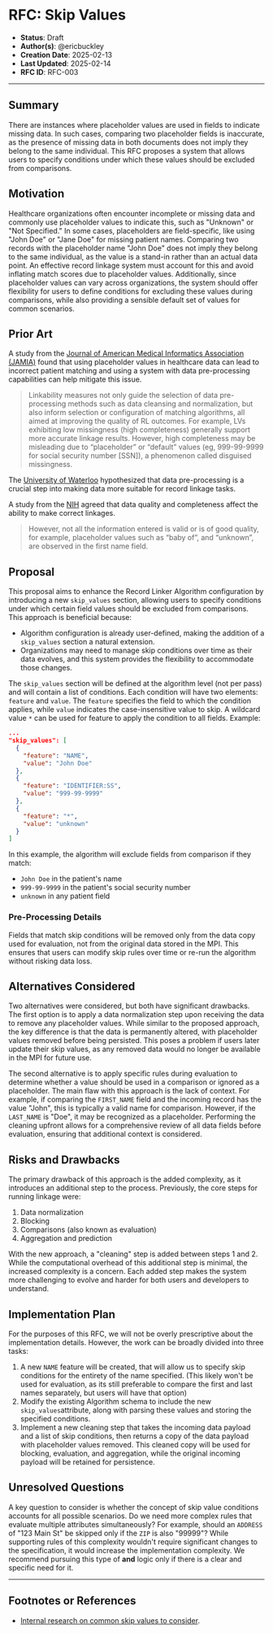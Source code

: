 # RFC: Skip Values

- **Status**: Draft
- **Author(s)**: @ericbuckley
- **Creation Date**: 2025-02-13
- **Last Updated**: 2025-02-14
- **RFC ID**: RFC-003

---

## Summary

There are instances where placeholder values are used in fields to indicate missing data.
In such cases, comparing two placeholder fields is inaccurate, as the presence of missing
data in both documents does not imply they belong to the same individual. This RFC
proposes a system that allows users to specify conditions under which these values should
be excluded from comparisons.

## Motivation

Healthcare organizations often encounter incomplete or missing data and commonly use
placeholder values to indicate this, such as "Unknown" or "Not Specified." In some cases,
placeholders are field-specific, like using "John Doe" or "Jane Doe" for missing patient
names. Comparing two records with the placeholder name "John Doe" does not imply they
belong to the same individual, as the value is a stand-in rather than an actual data point.
An effective record linkage system must account for this and avoid inflating match scores
due to placeholder values. Additionally, since placeholder values can vary across
organizations, the system should offer flexibility for users to define conditions for
excluding these values during comparisons, while also providing a sensible default set of
values for common scenarios.

## Prior Art

A study from the
[Journal of American Medical Informatics Association (JAMIA)](https://academic.oup.com/jamia/article/31/11/2651/7762307)
found that using placeholder values in healthcare data can lead to incorrect patient
matching and using a system with data pre-processing capabilities can help mitigate this issue.
> Linkability measures not only guide the selection of data pre-processing methods such as data cleansing and normalization, but also inform selection or configuration of matching algorithms, all aimed at improving the quality of RL outcomes. For example, LVs exhibiting low missingness (high completeness) generally support more accurate linkage results. However, high completeness may be misleading due to “placeholder” or “default” values (eg, 999-99-9999 for social security number [SSN]), a phenomenon called disguised missingness.

The [University of Waterloo](https://uwaterloo.ca/networks-lab/blog/pre-processing-recordlinkage)
hypothesized that data pre-processing is a crucial step into making data more suitable for
record linkage tasks.

A study from the [NIH](https://pmc.ncbi.nlm.nih.gov/articles/PMC10448229/) agreed that data
quality and completeness affect the ability to make correct linkages.
> However, not all the information entered is valid or is of good quality, for example, placeholder values such as “baby of”, and “unknown”, are observed in the first name field.

## Proposal

This proposal aims to enhance the Record Linker Algorithm configuration by introducing a
new `skip_values` section, allowing users to specify conditions under which certain field
values should be excluded from comparisons. This approach is beneficial because:
- Algorithm configuration is already user-defined, making the addition of a
    `skip_values` section a natural extension.
- Organizations may need to manage skip conditions over time as their data evolves,
    and this system provides the flexibility to accommodate those changes.

The `skip_values` section will be defined at the algorithm level (not per pass) and will
contain a list of conditions. Each condition will have two elements: `feature` and `value`.
The `feature` specifies the field to which the condition applies, while `value` indicates
the case-insensitive value to skip. A wildcard value `*` can be used for feature to apply
the condition to all fields. Example:

```json
...
"skip_values": [
  {
    "feature": "NAME",
    "value": "John Doe"
  },
  {
    "feature": "IDENTIFIER:SS",
    "value": "999-99-9999"
  },
  {
    "feature": "*",
    "value": "unknown"
  }
]
```

In this example, the algorithm will exclude fields from comparison if they match:
- `John Doe` in the patient's name
- `999-99-9999` in the patient's social security number
- `unknown` in any patient field

### Pre-Processing Details

Fields that match skip conditions will be removed only from the data copy used for
evaluation, not from the original data stored in the MPI. This ensures that users can
modify skip rules over time or re-run the algorithm without risking data loss.

## Alternatives Considered

Two alternatives were considered, but both have significant drawbacks. The first option is
to apply a data normalization step upon receiving the data to remove any placeholder values.
While similar to the proposed approach, the key difference is that the data is permanently
altered, with placeholder values removed before being persisted. This poses a problem if
users later update their skip values, as any removed data would no longer be available in
the MPI for future use.

The second alternative is to apply specific rules during evaluation to determine whether a
value should be used in a comparison or ignored as a placeholder. The main flaw with this
approach is the lack of context. For example, if comparing the `FIRST_NAME` field and the
incoming record has the value "John", this is typically a valid name for comparison.
However, if the `LAST_NAME` is "Doe", it may be recognized as a placeholder. Performing the
cleaning upfront allows for a comprehensive review of all data fields before evaluation,
ensuring that additional context is considered.

## Risks and Drawbacks

The primary drawback of this approach is the added complexity, as it introduces an
additional step to the process. Previously, the core steps for running linkage were:
1. Data normalization
2. Blocking
3. Comparisons (also known as evaluation)
4. Aggregation and prediction

With the new approach, a "cleaning" step is added between steps 1 and 2. While the
computational overhead of this additional step is minimal, the increased complexity is a
concern. Each added step makes the system more challenging to evolve and harder for both
users and developers to understand.

## Implementation Plan

For the purposes of this RFC, we will not be overly prescriptive about the implementation
details. However, the work can be broadly divided into three tasks:
1. A new `NAME` feature will be created, that will allow us to specify skip conditions
    for the entirety of the name specified. (This likely won't be used for evaluation,
    as its still preferable to compare the first and last names separately, but users
    will have that option)
2. Modify the existing Algorithm schema to include the new `skip_values`attribute,
    along with parsing these values and storing the specified conditions.
3. Implement a new cleaning step that takes the incoming data payload and a list of skip
    conditions, then returns a copy of the data payload with placeholder values removed.
    This cleaned copy will be used for blocking, evaluation, and aggregation, while the
    original incoming payload will be retained for persistence.

## Unresolved Questions

A key question to consider is whether the concept of skip value conditions accounts for all
possible scenarios. Do we need more complex rules that evaluate multiple attributes
simultaneously? For example, should an `ADDRESS` of "123 Main St" be skipped only if the
`ZIP` is also "99999"? While supporting rules of this complexity wouldn't require
significant changes to the specification, it would increase the implementation complexity.
We recommend pursuing this type of **and** logic only if there is a clear and specific need
for it.

---

## Footnotes or References

- [Internal research on common skip values to consider](https://cdc.sharepoint.com/:w:/r/teams/OPHDST-IRD-DIBBs/_layouts/15/Doc.aspx?sourcedoc=%7B543cf7ff-8992-41aa-8595-5b49194b5c3a%7D&action=editnew).
